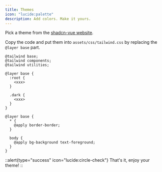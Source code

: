 ```yaml
---
title: Themes
icon: "lucide:palette"
description: Add colors. Make it yours.
---
```


Pick a theme from the [shadcn-vue website](https://www.shadcn-vue.com/themes.html).

Copy the code and put them into `assets/css/tailwind.css` by replacing the `@layer base` part.

```css[assets/css/tailwind.css]{5-13}
@tailwind base;
@tailwind components;
@tailwind utilities;

@layer base {
  :root {
    <xxx>
  }

  .dark {
    <xxx>
  }
}

@layer base {
  * {
    @apply border-border;
  }

  body {
    @apply bg-background text-foreground;
  }
}
```

::alert{type="success" icon="lucide:circle-check"}
That's it, enjoy your theme!
::
